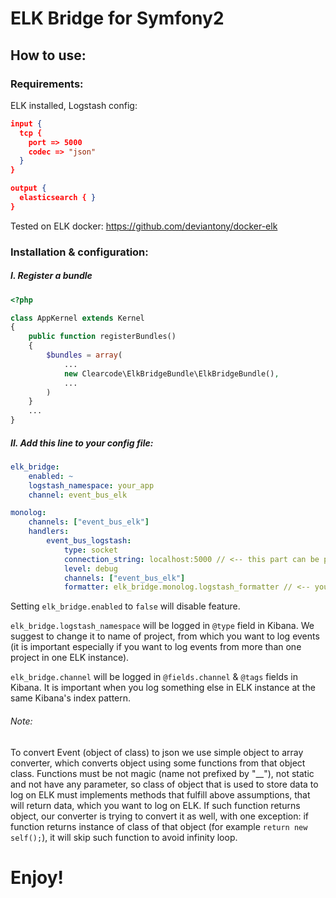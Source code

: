 # ELK Bridge for Symfony2

## How to use:

### Requirements:

ELK installed, Logstash config:

```json
input {
  tcp {
    port => 5000
    codec => "json"
  }
}

output {
  elasticsearch { }
}
```

Tested on ELK docker: https://github.com/deviantony/docker-elk

### Installation & configuration:

##### I. Register a bundle

```php
<?php

class AppKernel extends Kernel
{
    public function registerBundles()
    {
        $bundles = array(
            ...
            new Clearcode\ElkBridgeBundle\ElkBridgeBundle(),
            ...
        )
    }
    ...
}
```

##### II. Add this line to your config file:

```yaml
elk_bridge:
    enabled: ~
    logstash_namespace: your_app
    channel: event_bus_elk

monolog:
    channels: ["event_bus_elk"]
    handlers:
        event_bus_logstash:
            type: socket
            connection_string: localhost:5000 // <-- this part can be parametrized!
            level: debug
            channels: ["event_bus_elk"]
            formatter: elk_bridge.monolog.logstash_formatter // <-- you can use our default, beautiful formatter or write your own if you want to!
```

Setting ``elk_bridge.enabled`` to ``false`` will disable feature.

``elk_bridge.logstash_namespace`` will be logged in ``@type`` field in Kibana. We suggest to change it to name of project, from which you want to log events
(it is important especially if you want to log events from more than one project in one ELK instance).

``elk_bridge.channel`` will be logged in ``@fields.channel`` & ``@tags`` fields in Kibana. It is important when you log something else in ELK instance
at the same Kibana's index pattern.

###### Note:

To convert Event (object of class) to json we use simple object to array converter, which converts object using some functions from that object class.
Functions must be not magic (name not prefixed by "__"), not static and not have any parameter,
so class of object that is used to store data to log on ELK must implements methods that fulfill above assumptions,
that will return data, which you want to log on ELK. If such function returns object, our converter is trying to convert it as well, with one exception:
if function returns instance of class of that object (for example ``return new self();``), it will skip such function to avoid infinity loop.

# Enjoy!
